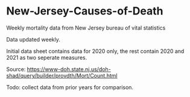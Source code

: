 # New-Jersey-Causes-of-Death
 Weekly mortality data from New Jersey bureau of vital statistics

Data updated weekly.

Initial data sheet contains data for 2020 only, the rest contain 2020 and 2021 as two seperate measures.

Source: https://www-doh.state.nj.us/doh-shad/query/builder/provdth/Mort/Count.html

Todo: collect data from prior years for comparison.

